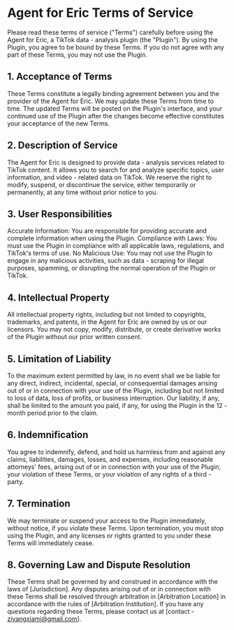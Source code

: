 # Agent for Eric Terms of Service

Please read these terms of service ("Terms") carefully before using the Agent for Eric, a TikTok data - analysis plugin (the "Plugin"). By using the Plugin, you agree to be bound by these Terms. If you do not agree with any part of these Terms, you may not use the Plugin.

## 1. Acceptance of Terms

These Terms constitute a legally binding agreement between you and the provider of the Agent for Eric.
We may update these Terms from time to time. The updated Terms will be posted on the Plugin's interface, and your continued use of the Plugin after the changes become effective constitutes your acceptance of the new Terms.

## 2. Description of Service

The Agent for Eric is designed to provide data - analysis services related to TikTok content. It allows you to search for and analyze specific topics, user information, and video - related data on TikTok.
We reserve the right to modify, suspend, or discontinue the service, either temporarily or permanently, at any time without prior notice to you.

## 3. User Responsibilities

Accurate Information: You are responsible for providing accurate and complete information when using the Plugin.
Compliance with Laws: You must use the Plugin in compliance with all applicable laws, regulations, and TikTok's terms of use.
No Malicious Use: You may not use the Plugin to engage in any malicious activities, such as data - scraping for illegal purposes, spamming, or disrupting the normal operation of the Plugin or TikTok.

## 4. Intellectual Property

All intellectual property rights, including but not limited to copyrights, trademarks, and patents, in the Agent for Eric are owned by us or our licensors.
You may not copy, modify, distribute, or create derivative works of the Plugin without our prior written consent.

## 5. Limitation of Liability

To the maximum extent permitted by law, in no event shall we be liable for any direct, indirect, incidental, special, or consequential damages arising out of or in connection with your use of the Plugin, including but not limited to loss of data, loss of profits, or business interruption.
Our liability, if any, shall be limited to the amount you paid, if any, for using the Plugin in the 12 - month period prior to the claim.

## 6. Indemnification

You agree to indemnify, defend, and hold us harmless from and against any claims, liabilities, damages, losses, and expenses, including reasonable attorneys' fees, arising out of or in connection with your use of the Plugin, your violation of these Terms, or your violation of any rights of a third - party.

## 7. Termination

We may terminate or suspend your access to the Plugin immediately, without notice, if you violate these Terms.
Upon termination, you must stop using the Plugin, and any licenses or rights granted to you under these Terms will immediately cease.

## 8. Governing Law and Dispute Resolution

These Terms shall be governed by and construed in accordance with the laws of [Jurisdiction].
Any disputes arising out of or in connection with these Terms shall be resolved through arbitration in [Arbitration Location] in accordance with the rules of [Arbitration Institution].
If you have any questions regarding these Terms, please contact us at [contact - ziyangxiami@gmail.com].

